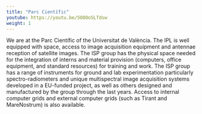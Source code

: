 ```yaml
---
title: "Parc Científic"
youtube: https://youtu.be/5O8OoSLTdsw
weight: 1
---
```


We are at the Parc Científic of the Universitat de València. The IPL is well equipped with space, access to image acquisition equipment and antennae reception of satellite images. The ISP group has the physical space needed for the integration of interns and material provision (computers, office equipment, and standard resources) for training and work. The ISP group has a range of instruments for ground and lab experimentation particularly spectro-radiometers and unique multispectral image acquisition systems developed in a EU-funded project, as well as others designed and manufactured by the group through the last years. Access to internal computer grids and external computer grids (such as Tirant and MareNostrum) is also available.